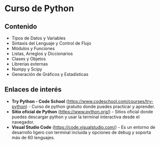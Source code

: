 # Curso de Python

## Contenido

* Tipos de Datos y Variables
* Sintaxis del Lenguaje y Control de Flujo
* Módulos y Funciones
* Listas, Arreglos y Diccionarios
* Clases y Objetos
* Librerías externas
* Numpy y Scipy
* Generación de Gráficos y Estadísticas

## Enlaces de interés

* __Try Python - Code School__ (https://www.codeschool.com/courses/try-python) - Curso de python gratuito donde puedes practicar y aprender.
* __Sitio oficial de Python__ (https://www.python.org/) - Sitios oficial donde puedes descargar python y usar la terminal interactiva desde el navegador.
* __Visual Studio Code__ (https://code.visualstudio.com/) - Es un entorno de desarrollo ligero con terminal incluida y opciones de debug y soporta más de 60 lenguajes.
